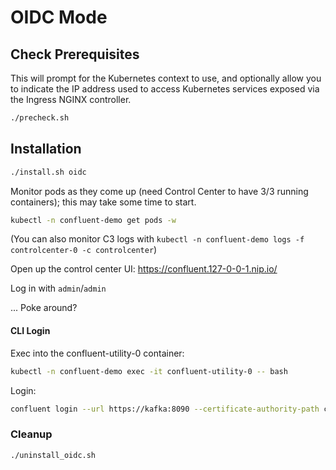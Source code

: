 # OIDC Mode

## Check Prerequisites

This will prompt for the Kubernetes context to use, and optionally allow you to indicate the IP address used to access Kubernetes services exposed via the Ingress NGINX controller.

```bash
./precheck.sh
```

## Installation

```bash
./install.sh oidc
```

Monitor pods as they come up (need Control Center to have 3/3 running containers); this may take some time to start.

```bash
kubectl -n confluent-demo get pods -w
```

(You can also monitor C3 logs with `kubectl -n confluent-demo logs -f controlcenter-0 -c controlcenter`)

Open up the control center UI: https://confluent.127-0-0-1.nip.io/

Log in with `admin`/`admin`

... Poke around?

#### CLI Login

Exec into the confluent-utility-0 container:

```bash
kubectl -n confluent-demo exec -it confluent-utility-0 -- bash
```

Login:

```bash
confluent login --url https://kafka:8090 --certificate-authority-path certs/ca.crt  --no-browser
```

### Cleanup

```bash
./uninstall_oidc.sh
```
